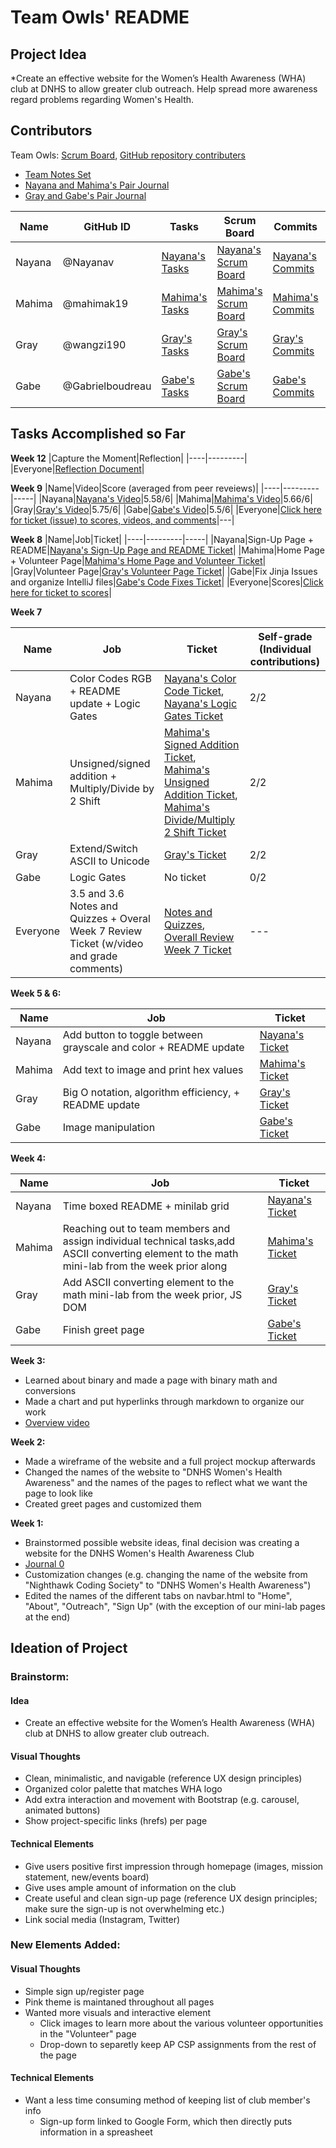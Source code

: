 # Team Owls' README

## Project Idea
*Create an effective website for the Women’s Health Awareness (WHA) club at DNHS to allow greater club outreach. Help spread more awareness regard problems regarding Women's Health. 



## Contributors 
Team Owls: [Scrum Board](https://github.com/wangzi190/flask_portfolio/projects/1), [GitHub repository contributers](https://github.com/wangzi190/flask_portfolio/graphs/contributors)

* [Team Notes Set](https://drive.google.com/drive/folders/1OO_uDmH_A1tTisIU9VoWnIfKt1gEUctu?usp=sharing)
* [Nayana and Mahima's Pair Journal](https://docs.google.com/document/d/17dg1Ca6bv7LfiUPjs7iw3_IV5GAZQcQxqUlrnfceZ98/edit?usp=sharing)
* [Gray and Gabe's Pair Journal]()


|Name|GitHub ID|Tasks|Scrum Board|Commits|Profile|
|----|---------|-----|-----------|-------|-------|
|Nayana|@Nayanav|[Nayana's Tasks](https://github.com/wangzi190/flask_portfolio/issues?q=assignee%3ANayanav+is%3Aopen)|[Nayana's Scrum Board](https://github.com/wangzi190/flask_portfolio/projects/1?card_filter_query=assignee%3Anayanav)|[Nayana's Commits](https://github.com/wangzi190/flask_portfolio/commits?author=Nayanav)|[Nayana's Profile](https://github.com/Nayanav)|
|Mahima|@mahimak19|[Mahima's Tasks](https://github.com/wangzi190/flask_portfolio/issues?q=assignee%3Amahimak19+is%3Aopen)|[Mahima's Scrum Board](https://github.com/wangzi190/flask_portfolio/projects/1?card_filter_query=assignee%3Amahimak19)|[Mahima's Commits](https://github.com/wangzi190/flask_portfolio/commits?author=mahimak19)|[Mahima's Profile](https://github.com/mahimak19)|
|Gray|@wangzi190|[Gray's Tasks](https://github.com/wangzi190/flask_portfolio/issues?q=assignee%3Awangzi190+is%3Aopen)|[Gray's Scrum Board](https://github.com/wangzi190/flask_portfolio/projects/1?card_filter_query=assignee%3Awangzi190)|[Gray's Commits](https://github.com/wangzi190/flask_portfolio/commits?author=wangzi190)|[Gray's Profile](https://github.com/wangzi190)|
|Gabe|@Gabrielboudreau|[Gabe's Tasks](https://github.com/wangzi190/flask_portfolio/issues?q=assignee%3AGabrielboudreau+is%3Aopen)|[Gabe's Scrum Board](https://github.com/wangzi190/flask_portfolio/projects/1?card_filter_query=assignee%3A+gabrielboudreau)|[Gabe's Commits](https://github.com/wangzi190/flask_portfolio/commits?author=GabrielBoudreau)|[Gabe's Profile](https://github.com/Gabrielboudreau)|


## Tasks Accomplished so Far
**Week 12**
|Capture the Moment|Reflection|
|----|---------|
|Everyone|[Reflection Document](https://docs.google.com/document/d/1QIPI5aLPVEHTeAmd9CNCDj62c_yJrX3I8eKJR0QQPyk/edit?usp=sharing)|


**Week 9**
|Name|Video|Score (averaged from peer reveiews)|
|----|---------|-----|
|Nayana|[Nayana's Video](https://www.youtube.com/watch?v=9hTYSQJjIXM)|5.58/6|
|Mahima|[Mahima's Video](https://www.loom.com/share/90009749bc0e4ecabe68fdce34a21fd9)|5.66/6|
|Gray|[Gray's Video](https://www.loom.com/share/2f8a42384af1424d911f5b3c08a238f7)|5.75/6|
|Gabe|[Gabe's Video](https://www.loom.com/share/70b856dae2604d5c92a30da3faac0e1e)|5.5/6|
|Everyone|[Click here for ticket (issue) to scores, videos, and comments](https://github.com/wangzi190/flask_portfolio/issues/62)|---|

**Week 8**
|Name|Job|Ticket|
|----|---------|-----|
|Nayana|Sign-Up Page + README|[Nayana's Sign-Up Page and README Ticket](https://github.com/wangzi190/flask_portfolio/issues/58)|
|Mahima|Home Page + Volunteer Page|[Mahima's Home Page and Volunteer Ticket](https://github.com/wangzi190/flask_portfolio/issues/60)|
|Gray|Volunteer Page|[Gray's Volunteer Page Ticket](https://github.com/wangzi190/flask_portfolio/issues/59)|
|Gabe|Fix Jinja Issues and organize IntelliJ files|[Gabe's Code Fixes Ticket](https://github.com/wangzi190/flask_portfolio/issues/61)|
|Everyone|Scores|[Click here for ticket to scores](https://github.com/wangzi190/flask_portfolio/issues/56)|

**Week 7**

|Name|Job|Ticket|Self-grade (Individual contributions)|
|----|---------|-----|-----|
|Nayana|Color Codes RGB + README update + Logic Gates|[Nayana's Color Code Ticket](https://github.com/wangzi190/flask_portfolio/issues/46), [Nayana's Logic Gates Ticket](https://github.com/wangzi190/flask_portfolio/issues/48)|2/2|
|Mahima|Unsigned/signed addition + Multiply/Divide by 2 Shift|[Mahima's Signed Addition Ticket](https://github.com/wangzi190/flask_portfolio/issues/49), [Mahima's Unsigned Addition Ticket](https://github.com/wangzi190/flask_portfolio/issues/47), [Mahima's Divide/Multiply 2 Shift Ticket](https://github.com/wangzi190/flask_portfolio/issues/44) |2/2|
|Gray|Extend/Switch ASCII to Unicode|[Gray's Ticket](https://github.com/wangzi190/flask_portfolio/issues/40)|2/2|
|Gabe|Logic Gates|No ticket|0/2|
|Everyone|3.5 and 3.6 Notes and Quizzes + Overal Week 7 Review Ticket (w/video and grade comments)|[Notes and Quizzes](https://github.com/wangzi190/flask_portfolio/issues/52), [Overall Review Week 7 Ticket](https://github.com/wangzi190/flask_portfolio/issues/50)|---|

**Week 5 & 6:**

|Name|Job|Ticket|
|----|---------|-----|
|Nayana|Add button to toggle between grayscale and color + README update|[Nayana's Ticket](https://github.com/wangzi190/flask_portfolio/issues/36)|[Nayana's Scrum Board](https://github.com/wangzi190/flask_portfolio/projects/1?card_filter_query=assignee%3Anayanav)|[Nayana's Commits](https://github.com/wangzi190/flask_portfolio/commits?author=Nayanav)|[Nayana's Profile](https://github.com/Nayanav)|
|Mahima|Add text to image and print hex values|[Mahima's Ticket](https://github.com/wangzi190/flask_portfolio/issues/37)|[Mahima's Scrum Board](https://github.com/wangzi190/flask_portfolio/projects/1?card_filter_query=assignee%3Amahimak19)|[Mahima's Commits](https://github.com/wangzi190/flask_portfolio/commits?author=mahimak19)|[Mahima's Profile](https://github.com/mahimak19)|
|Gray|Big O notation, algorithm efficiency, + README update|[Gray's Ticket](https://github.com/wangzi190/flask_portfolio/issues/40)|[Gray's Scrum Board](https://github.com/wangzi190/flask_portfolio/projects/1?card_filter_query=assignee%3Awangzi190)|[Gray's Commits](https://github.com/wangzi190/flask_portfolio/commits?author=wangzi190)|[Gray's Profile](https://github.com/wangzi190)|
|Gabe|Image manipulation|[Gabe's Ticket](https://github.com/wangzi190/flask_portfolio/issues/39)|[Gabe's Scrum Board](https://github.com/wangzi190/flask_portfolio/projects/1?card_filter_query=assignee%3A+gabrielboudreau)|[Gabe's Commits](https://github.com/wangzi190/flask_portfolio/commits?author=GabrielBoudreau)|[Gabe's Profile](https://github.com/Gabrielboudreau)|

**Week 4:**

|Name|Job|Ticket|
|----|---------|-----|
|Nayana|Time boxed README + minilab grid|[Nayana's Ticket](https://github.com/wangzi190/flask_portfolio/issues/36)
|Mahima|Reaching out to team members and assign individual technical tasks,add ASCII converting element to the math mini-lab from the week prior along|[Mahima's Ticket](https://github.com/wangzi190/flask_portfolio/issues/37)
|Gray|Add ASCII converting element to the math mini-lab from the week prior, JS DOM|[Gray's Ticket](https://github.com/wangzi190/flask_portfolio/issues/40)
|Gabe|Finish greet page|[Gabe's Ticket](https://github.com/wangzi190/flask_portfolio/issues/39)


**Week 3:**
* Learned about binary and made a page with binary math and conversions
* Made a chart and put hyperlinks through markdown to organize our work
* [Overview video](https://youtu.be/z6-6m7LFtjk)

**Week 2:**
* Made a wireframe of the website and a full project mockup afterwards
* Changed the names of the website to "DNHS Women's Health Awareness" and the names of the pages to reflect what we want the page to look like
* Created greet pages and customized them

**Week 1:**
* Brainstormed possible website ideas, final decision was creating a website for the DNHS Women's Health Awareness Club
* [Journal 0](https://youtu.be/A7jPotTP5gI)
* Customization changes (e.g. changing the name of the website from "Nighthawk Coding Society" to "DNHS Women's Health Awareness")
* Edited the names of the different tabs on navbar.html to "Home", "About", "Outreach", "Sign Up" (with the exception of our mini-lab pages at the end)



## Ideation of Project



### Brainstorm:

#### Idea
* Create an effective website for the Women’s Health Awareness (WHA) club at DNHS to allow greater club outreach.

#### Visual Thoughts
* Clean, minimalistic, and navigable (reference UX design principles)
* Organized color palette that matches WHA logo
* Add extra interaction and movement with Bootstrap (e.g. carousel, animated buttons)
* Show project-specific links (hrefs) per page

#### Technical Elements
* Give users positive first impression through homepage (images, mission statement, new/events board)
* Give uses ample amount of information on the club
* Create useful and clean sign-up page (reference UX design principles; make sure the sign-up is not overwhelming etc.)
* Link social media (Instagram, Twitter)





### New Elements Added: 

#### Visual Thoughts
* Simple sign up/register page
* Pink theme is maintaned throughout all pages 
* Wanted more visuals and interactive element
  * Click images to learn more about the various volunteer opportunities in the "Volunteer" page 
  * Drop-down to separetly keep AP CSP assignments from the rest of the page 


#### Technical Elements
* Want a less time consuming method of keeping list of club member's info
  * Sign-up form linked to Google Form, which then directly puts information in a spreasheet 
